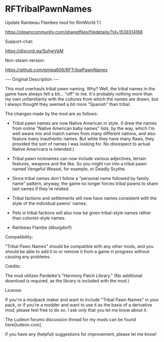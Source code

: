 # RFTribalPawnNames

Update Rainbeau Flambes mod for RimWorld 1.1

https://steamcommunity.com/sharedfiles/filedetails/?id=1539314168

Support-chat:

https://discord.gg/SuhwVpM

Non-steam version:

https://github.com/emipa606/RFTribalPawnNames
	
--- Original Description ---

This mod overhauls tribal pawn naming. Why? Well, the tribal names in the game have always felt a bit... "off" to me. It's probably nothing more than my own unfamiliarity with the cultures from which the names are drawn, but I always thought they seemed a bit more "Spanish" than tribal.

The changes made by the mod are as follows:

- Tribal pawn names are now Native American in style. (I drew the names from online "Native American baby names" lists, by the way, which I'm well aware mix and match names from many different nations, and also feature many inauthentic names. But while they have many flaws, they provided the sort of names I was looking for. No disrespect to actual Native Americans is intended.)

- Tribal pawn nicknames can now include various adjectives, terrain features, weapons and the like. So you might run into a tribal pawn named Vengeful Weasel, for example, or Deadly Scythe.

- Since tribal names don't follow a "personal name followed by family name" pattern, anyway, the game no longer forces tribal pawns to share last names if they're related.

- Tribal factions and settlements will now have names consistent with the style of the individual pawns' names.

- Pets in tribal factions will also now be given tribal-style names rather than colonist-style names.

- Rainbeau Flambe (dburgdorf)

Compatibility:

"Tribal Pawn Names" should be compatible with any other mods, and you should be able to add it to or remove it from a game in progress without causing any problems.

Credits:

The mod utilizes Pardeike's "Harmony Patch Library." (No additional download is required, as the library is included with the mod.)

License:

If you're a modpack maker and want to include "Tribal Pawn Names" in your pack, or if you're a modder and want to use it as the basis of a derivative mod, please feel free to do so. I ask only that you let me know about it.

The Ludeon forums discussion thread for my mods can be found here[ludeon.com].

If you have any (helpful) suggestions for improvement, please let me know!
